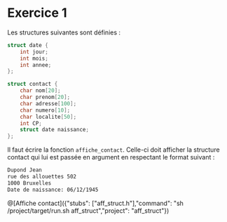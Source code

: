 # Exercice 1

Les structures suivantes sont définies :

```c 
struct date {
	int jour;
	int mois;
	int annee;
};

struct contact {
	char nom[20];
	char prenom[20];
	char adresse[100];
	char numero[10];
	char localite[50];
	int CP;
	struct date naissance;
};
```

Il faut écrire la fonction `affiche_contact`. Celle-ci doit afficher la structure contact qui lui est passée en argument en respectant le format suivant :

```html
Dupond Jean
rue des allouettes 502
1000 Bruxelles
Date de naissance: 06/12/1945
```

@[Affiche contact]({"stubs": ["aff_struct.h"],"command": "sh /project/target/run.sh aff_struct","project": "aff_struct"})